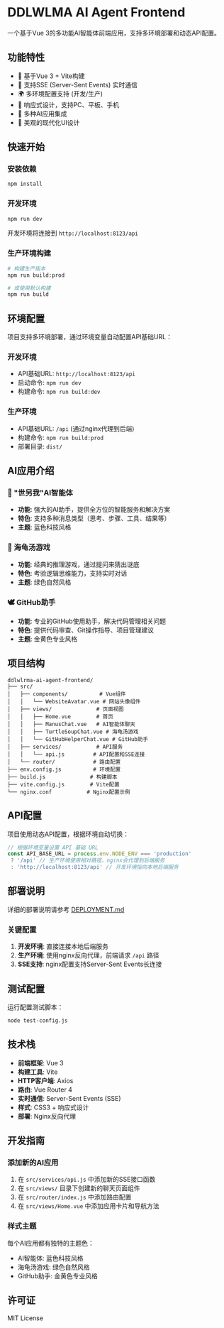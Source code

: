 # DDLWLMA AI Agent Frontend

一个基于Vue 3的多功能AI智能体前端应用，支持多环境部署和动态API配置。

## 功能特性

- 🚀 基于Vue 3 + Vite构建
- 🔄 支持SSE (Server-Sent Events) 实时通信
- 🌍 多环境配置支持 (开发/生产)
- 📱 响应式设计，支持PC、平板、手机
- 🎯 多种AI应用集成
- 🎨 美观的现代化UI设计

## 快速开始

### 安装依赖
```bash
npm install
```

### 开发环境
```bash
npm run dev
```
开发环境将连接到 `http://localhost:8123/api`

### 生产环境构建
```bash
# 构建生产版本
npm run build:prod

# 或使用默认构建
npm run build
```

## 环境配置

项目支持多环境部署，通过环境变量自动配置API基础URL：

### 开发环境
- API基础URL: `http://localhost:8123/api`
- 启动命令: `npm run dev`
- 构建命令: `npm run build:dev`

### 生产环境
- API基础URL: `/api` (通过nginx代理到后端)
- 构建命令: `npm run build:prod`
- 部署目录: `dist/`

## AI应用介绍

### 🤖 "世另我"AI智能体
- **功能**: 强大的AI助手，提供全方位的智能服务和解决方案
- **特色**: 支持多种消息类型（思考、步骤、工具、结果等）
- **主题**: 蓝色科技风格

### 🐢 海龟汤游戏
- **功能**: 经典的推理游戏，通过提问来猜出谜底
- **特色**: 考验逻辑思维能力，支持实时对话
- **主题**: 绿色自然风格

### 🕊️ GitHub助手
- **功能**: 专业的GitHub使用助手，解决代码管理相关问题
- **特色**: 提供代码审查、Git操作指导、项目管理建议
- **主题**: 金黄色专业风格

## 项目结构

```
ddlwlrma-ai-agent-frontend/
├── src/
│   ├── components/          # Vue组件
│   │   └── WebsiteAvatar.vue # 网站头像组件
│   ├── views/              # 页面视图
│   │   ├── Home.vue        # 首页
│   │   ├── ManusChat.vue   # AI智能体聊天
│   │   ├── TurtleSoupChat.vue # 海龟汤游戏
│   │   └── GitHubHelperChat.vue # GitHub助手
│   ├── services/           # API服务
│   │   └── api.js         # API配置和SSE连接
│   └── router/            # 路由配置
├── env.config.js          # 环境配置
├── build.js              # 构建脚本
├── vite.config.js        # Vite配置
└── nginx.conf           # Nginx配置示例
```

## API配置

项目使用动态API配置，根据环境自动切换：

```javascript
// 根据环境变量设置 API 基础 URL
const API_BASE_URL = process.env.NODE_ENV === 'production' 
 ? '/api' // 生产环境使用相对路径，nginx会代理到后端服务
 : 'http://localhost:8123/api' // 开发环境指向本地后端服务
```

## 部署说明

详细的部署说明请参考 [DEPLOYMENT.md](./DEPLOYMENT.md)

### 关键配置

1. **开发环境**: 直接连接本地后端服务
2. **生产环境**: 使用nginx反向代理，前端请求 `/api` 路径
3. **SSE支持**: nginx配置支持Server-Sent Events长连接

## 测试配置

运行配置测试脚本：
```bash
node test-config.js
```

## 技术栈

- **前端框架**: Vue 3
- **构建工具**: Vite
- **HTTP客户端**: Axios
- **路由**: Vue Router 4
- **实时通信**: Server-Sent Events (SSE)
- **样式**: CSS3 + 响应式设计
- **部署**: Nginx反向代理

## 开发指南

### 添加新的AI应用

1. 在 `src/services/api.js` 中添加新的SSE接口函数
2. 在 `src/views/` 目录下创建新的聊天页面组件
3. 在 `src/router/index.js` 中添加路由配置
4. 在 `src/views/Home.vue` 中添加应用卡片和导航方法

### 样式主题

每个AI应用都有独特的主题色：
- AI智能体: 蓝色科技风格
- 海龟汤游戏: 绿色自然风格  
- GitHub助手: 金黄色专业风格

## 许可证

MIT License
